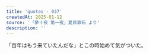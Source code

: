 ```yaml
---
title: 'quotes - 037'
createdAt: 2025-01-12
source: '「夢十夜 第一夜」夏目漱石 より'
description: ''
---
```

「百年はもう来ていたんだな」とこの時始めて気がついた。